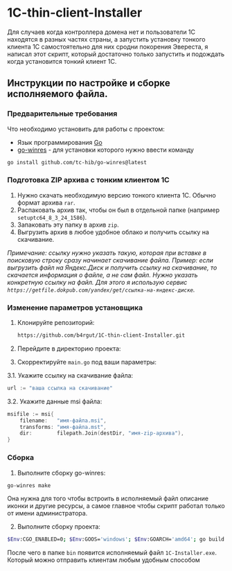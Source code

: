 # 1C-thin-client-Installer

Для случаев когда контроллера домена нет и пользователи 1С находятся в разных частях страны, а запустить установку тонкого клиента 1С самостоятельно для них сродни покорения Эвереста, я написал этот скрипт, который достаточно только запустить и подождать когда установится тонкий клиент 1С.

## Инструкции по настройке и сборке исполняемого файла.

### Предварительные требования

Что необходимо установить для работы с проектом:

- Язык программирования [Go](https://go.dev/dl/) 
- [go-winres](https://github.com/tc-hib/go-winres) - для установки которого нужно ввести команду
```sh
go install github.com/tc-hib/go-winres@latest
```

### Подготовка ZIP архива с тонким клиентом 1С
1. Нужно скачать необходимую версию тонкого клиента 1С. Обычно формат архива `rar`.
2. Распаковать архив так, чтобы он был в отдельной папке (например `setuptc64_8_3_24_1586`).
3. Запаковать эту папку в архив `zip`.
4. Выгрузить архив в любое удобное облако и получить ссылку на скачивание.

*Примечание: ссылку нужно указать такую, которая при вставке в поисковую строку сразу начинает скачивание файла. 
Пример: если выгрузить файл на Яндекс.Диск и получить ссылку на скачивание, то скачается информация о файле, а не сам файл. Нужно указать конкретную ссылку на файл. Для этого я использую сервис `https://getfile.dokpub.com/yandex/get/ссылка-на-яндекс-диске`.*

### Изменение параметров установщика

1. Клонируйте репозиторий:
   ```sh
   https://github.com/b4rgut/1C-thin-client-Installer.git
   ```
2. Перейдите в директорию проекта:
   
3. Скорректируйте `main.go` под ваши параметры:

3.1. Укажите ссылку на скачивание файла:
```go
url := "ваша ссылка на скачивание"
```
3.2. Укажите данные msi файла:
```go
msifile := msi{
	filename:   "имя-файла.msi",
	transforms: "имя-файла.mst",
	dir:        filepath.Join(destDir, "имя-zip-архива"),
}
```   

### Сборка

1. Выполните сборку go-winres:
```sh
go-winres make
```
Она нужна для того чтобы встроить в исполняемый файл описание иконки и другие ресурсы, а самое главное чтобы скрипт работал только от имени администратора.

2. Выполните сборку проекта:
```sh
$Env:CGO_ENABLED=0; $Env:GOOS='windows'; $Env:GOARCH='amd64'; go build -o bin/1C-Installer.exe
```

После чего в папке `bin` появится исполняемый файл `1C-Installer.exe`. Который можно отправить клиентам любым удобным способом
